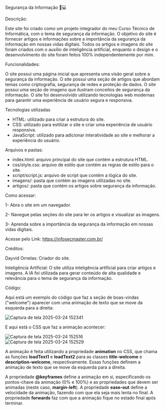 Segurança da Informação 🚨💻

Descrição:

Este site foi criado como um projeto integrador do meu Curso Técnico de Informática, com o tema de segurança da informação. 
O objetivo do site é fornecer artigos e informações sobre a importância da segurança da informação em nossas vidas digitais. 
Todos os artigos e imagens do site foram criados com o auxílio de inteligência artificial, enquanto o design e o desenvolvimento do site foram feitos 100% independentemente por mim.

Funcionalidades:

O site possui uma página inicial que apresenta uma visão geral sobre a segurança da informação. O site possui uma seção de artigos que abordam temas como criptografia, segurança de redes e proteção de dados. 
O site possui uma seção de imagens que ilustram conceitos de segurança da informação. O site foi desenvolvido utilizando tecnologias web modernas para garantir uma experiência de usuário segura e responsiva.

Tecnologias utilizadas

- HTML: utilizado para criar a estrutura do site. 
- CSS: utilizado para estilizar o site e criar uma experiência de usuário responsiva. 
- JavaScript: utilizado para adicionar interatividade ao site e melhorar a experiência do usuário. 

Arquivos e pastas:

- index.html: arquivo principal do site que contém a estrutura HTML. 
- css/style.css: arquivo de estilo que contém as regras de estilo para o site. 
- script/script.js: arquivo de script que contém a lógica do site. 
- imagens/: pasta que contém as imagens utilizadas no site. 
- artigos/: pasta que contém os artigos sobre segurança da informação.

Como acessar:

1- Abra o site em um navegador. 

2- Navegue pelas seções do site para ler os artigos e visualizar as imagens. 

3- Aprenda sobre a importância da segurança da informação em nossas vidas digitais.

Acesse pelo Link: https://infosecmaster.com.br/

Créditos:

Dayvid Ornelas: Criador do site. 

Inteligência Artificial: O site utiliza inteligência artificial para criar artigos e imagens. A IA foi utilizada para gerar conteúdo de alta qualidade e relevância para o tema de segurança da informação.

Código:

Aqui está um exemplo do código que faz a seção de boas-vindas ("welcome") aparecer com uma animação de texto que se move da esquerda para a direita:

![Captura de tela 2025-03-24 152341](https://github.com/user-attachments/assets/1565ea86-fefa-47fd-9b68-7b4bbc3d3947)

E aqui está o CSS que faz a animação acontecer:

![Captura de tela 2025-03-24 152516](https://github.com/user-attachments/assets/d7be961b-19da-4ddd-8f03-6755a5900d82)
![Captura de tela 2025-03-24 152529](https://github.com/user-attachments/assets/294aa031-dffd-401e-a720-a377ca39a4a6)

A animação é feita utilizando a propriedade **animation** no CSS, que chama as funções **loadText1** e **loadText2** para as classes **title-welcome** e **description-welcome**, respectivamente. 
Essas funções definem a animação de texto que se move da esquerda para a direita.

A propriedade **@keyframes** define a animação em si, especificando os pontos-chave da animação (0% e 100%) e as propriedades que devem ser animadas (neste caso, **margin-left**). 
A propriedade **ease-out** define a velocidade da animação, fazendo com que ela seja mais lenta no final. A propriedade **forwards** faz com que a animação fique no estado final após terminar.
